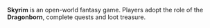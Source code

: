 **Skyrim** is an open-world fantasy game. Players adopt the role of the **Dragonborn**, complete quests and loot treasure.
